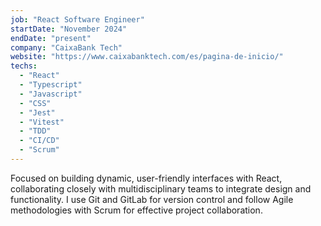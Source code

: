 ```yaml
---
job: "React Software Engineer"
startDate: "November 2024"
endDate: "present"
company: "CaixaBank Tech"
website: "https://www.caixabanktech.com/es/pagina-de-inicio/"
techs:
  - "React"
  - "Typescript"
  - "Javascript"
  - "CSS"
  - "Jest"
  - "Vitest"
  - "TDD"
  - "CI/CD"
  - "Scrum"
---
```


Focused on building dynamic, user-friendly interfaces with React, collaborating closely with multidisciplinary teams to integrate design and functionality. I use Git and GitLab for version control and follow Agile methodologies with Scrum for effective project collaboration.
